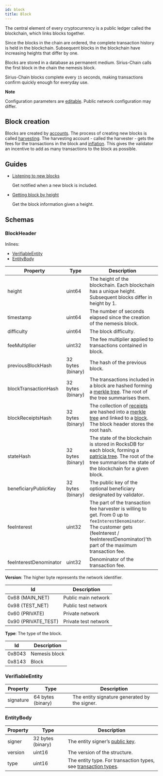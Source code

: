 ```yaml
---
id: block
title: Block
---
```


The central element of every cryptocurrency is a public ledger called the blockchain, which links blocks together.

Since the blocks in the chain are ordered, the complete transaction history is held in the blockchain. Subsequent blocks in the blockchain have increasing heights that differ by one.

Blocks are stored in a database as permanent medium. Sirius-Chain calls the first block in the chain the nemesis block.

Sirius-Chain blocks complete every `15` seconds, making transactions confirm quickly enough for everyday use.

<div class="info">

**Note**

Configuration parameters are [editable](https://github.com/proximax-storage/cpp-xpx-chain/blob/master/resources/config-network.properties). Public network configuration may differ.
</div>

## Block creation

Blocks are created by [accounts](../built-in-features/account.md). The process of creating new blocks is called [harvesting](./harvesting.md). The harvesting account - called the harvester - gets the fees for the transactions in the block and [inflation](./inflation.md). This gives the validator an incentive to add as many transactions to the block as possible.


## Guides

- [Listening to new blocks](../guides/block/listening-new-blocks.md)

    Get notified when a new block is included.

- [Getting block by height](../guides/block/getting-block-by-height.md)

    Get the block information given a height.

## Schemas

### BlockHeader
Inlines:

- [VerifiableEntity](#verifiableentity)
- [EntityBody](#entitybody)

**Property** | **Type** | **Description**
-------------|----------|----------------
height | uint64 | The height of the blockchain. Each blockchain has a unique height. Subsequent blocks differ in height by 1.
timestamp |	uint64 | The number of seconds elapsed since the creation of the nemesis block.
difficulty | uint64 | The block difficulty.
feeMultiplier | uint32 | The fee multiplier applied to transactions contained in block.
previousBlockHash |	32 bytes (binary) |	The hash of the previous block.
blockTransactionHash | 32 bytes (binary) |	The transactions included in a block are hashed forming a [merkle tree](https://en.wikipedia.org/wiki/Merkle_tree). The root of the tree summarises them.
blockReceiptsHash | 32 bytes (binary) |	The collection of [receipts](./receipt.md) are hashed into a [merkle tree](https://en.wikipedia.org/wiki/Merkle_tree) and linked to a [block](#). The block header stores the root hash.
stateHash |	32 bytes (binary) |	The state of the blockchain is stored in RocksDB for each block, forming a [patricia tree](https://en.wikipedia.org/wiki/Radix_tree). The root of the tree summarises the state of the blockchain for a given block.
beneficiaryPublicKey | 32 bytes (binary) | The public key of the optional beneficiary designated by validator.
feeInterest | uint32 | The part of the transaction fee harvester is willing to get. From 0 up to `feeInterestDenominator`. The customer gets (feeInterest / feeInterestDenominator)'th part of the maximum transaction fee.
feeInterestDenominator | uint32 | Denominator of the transaction fee.

**Version**: The higher byte represents the network identifier.

**Id** | **Description**
-------|----------------
0x68 (MAIN_NET) | Public main network
0x98 (TEST_NET) | Public test network
0x60 (PRIVATE) | Private network
0x90 (PRIVATE_TEST) | Private test network

**Type**: The type of the block.

**Id** | **Description**
-------|----------------
0x8043 | Nemesis block
0x8143 | Block

### VerifiableEntity

**Property** | **Type** | **Description**
-------------|----------|----------------
signature | 64 bytes (binary) | The entity signature generated by the signer.

### EntityBody

**Property** | **Type** | **Description**
-------------|----------|----------------
signer | 32 bytes (binary) | The entity signer’s [public key](../built-in-features/account.md).
version | uint16 | The version of the structure.
type | uint16 | The entity type. For transaction types, see [transaction types](./transaction.md#transaction-types).
